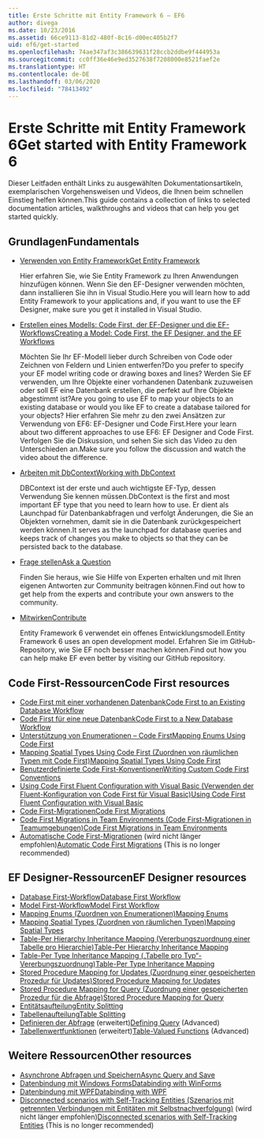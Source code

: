 ```yaml
---
title: Erste Schritte mit Entity Framework 6 – EF6
author: divega
ms.date: 10/23/2016
ms.assetid: 66ce9113-81d2-480f-8c16-d00ec405b2f7
uid: ef6/get-started
ms.openlocfilehash: 74ae347af3c386639631f28ccb2ddbe9f444953a
ms.sourcegitcommit: cc0ff36e46e9ed3527638f7208000e8521faef2e
ms.translationtype: HT
ms.contentlocale: de-DE
ms.lasthandoff: 03/06/2020
ms.locfileid: "78413492"
---
```

# <a name="get-started-with-entity-framework-6"></a><span data-ttu-id="f5687-102">Erste Schritte mit Entity Framework 6</span><span class="sxs-lookup"><span data-stu-id="f5687-102">Get started with Entity Framework 6</span></span>

<span data-ttu-id="f5687-103">Dieser Leitfaden enthält Links zu ausgewählten Dokumentationsartikeln, exemplarischen Vorgehensweisen und Videos, die Ihnen beim schnellen Einstieg helfen können.</span><span class="sxs-lookup"><span data-stu-id="f5687-103">This guide contains a collection of links to selected documentation articles, walkthroughs and videos that can help you get started quickly.</span></span>

## <a name="fundamentals"></a><span data-ttu-id="f5687-104">Grundlagen</span><span class="sxs-lookup"><span data-stu-id="f5687-104">Fundamentals</span></span>

* [<span data-ttu-id="f5687-105">Verwenden von Entity Framework</span><span class="sxs-lookup"><span data-stu-id="f5687-105">Get Entity Framework</span></span>](~/ef6/fundamentals/install.md)

  <span data-ttu-id="f5687-106">Hier erfahren Sie, wie Sie Entity Framework zu Ihren Anwendungen hinzufügen können. Wenn Sie den EF-Designer verwenden möchten, dann installieren Sie ihn in Visual Studio.</span><span class="sxs-lookup"><span data-stu-id="f5687-106">Here you will learn how to add Entity Framework to your applications and, if you want to use the EF Designer, make sure you get it installed in Visual Studio.</span></span>

* [<span data-ttu-id="f5687-107">Erstellen eines Modells: Code First, der EF-Designer und die EF-Workflows</span><span class="sxs-lookup"><span data-stu-id="f5687-107">Creating a Model: Code First, the EF Designer, and the EF Workflows</span></span>](~/ef6/modeling/index.md)

  <span data-ttu-id="f5687-108">Möchten Sie Ihr EF-Modell lieber durch Schreiben von Code oder Zeichnen von Feldern und Linien entwerfen?</span><span class="sxs-lookup"><span data-stu-id="f5687-108">Do you prefer to specify your EF model writing code or drawing boxes and lines?</span></span>
<span data-ttu-id="f5687-109">Werden Sie EF verwenden, um Ihre Objekte einer vorhandenen Datenbank zuzuweisen oder soll EF eine Datenbank erstellen, die perfekt auf Ihre Objekte abgestimmt ist?</span><span class="sxs-lookup"><span data-stu-id="f5687-109">Are you going to use EF to map your objects to an existing database or would you like EF to create a database tailored for your objects?</span></span>
<span data-ttu-id="f5687-110">Hier erfahren Sie mehr zu den zwei Ansätzen zur Verwendung von EF6: EF-Designer und Code First.</span><span class="sxs-lookup"><span data-stu-id="f5687-110">Here your learn about two different approaches to use EF6: EF Designer and Code First.</span></span>
<span data-ttu-id="f5687-111">Verfolgen Sie die Diskussion, und sehen Sie sich das Video zu den Unterschieden an.</span><span class="sxs-lookup"><span data-stu-id="f5687-111">Make sure you follow the discussion and watch the video about the difference.</span></span>

* [<span data-ttu-id="f5687-112">Arbeiten mit DbContext</span><span class="sxs-lookup"><span data-stu-id="f5687-112">Working with DbContext</span></span>](~/ef6/fundamentals/working-with-dbcontext.md)

  <span data-ttu-id="f5687-113">DBContext ist der erste und auch wichtigste EF-Typ, dessen Verwendung Sie kennen müssen.</span><span class="sxs-lookup"><span data-stu-id="f5687-113">DbContext is the first and most important EF type that you need to learn how to use.</span></span> <span data-ttu-id="f5687-114">Er dient als Launchpad für Datenbankabfragen und verfolgt Änderungen, die Sie an Objekten vornehmen, damit sie in die Datenbank zurückgespeichert werden können.</span><span class="sxs-lookup"><span data-stu-id="f5687-114">It serves as the launchpad for database queries and keeps track of changes you make to objects so that they can be persisted back to the database.</span></span>

* [<span data-ttu-id="f5687-115">Frage stellen</span><span class="sxs-lookup"><span data-stu-id="f5687-115">Ask a Question</span></span>](~/ef6/resources/get-help.md)

  <span data-ttu-id="f5687-116">Finden Sie heraus, wie Sie Hilfe von Experten erhalten und mit Ihren eigenen Antworten zur Community beitragen können.</span><span class="sxs-lookup"><span data-stu-id="f5687-116">Find out how to get help from the experts and contribute your own answers to the community.</span></span>

* [<span data-ttu-id="f5687-117">Mitwirken</span><span class="sxs-lookup"><span data-stu-id="f5687-117">Contribute</span></span>](https://github.com/aspnet/EntityFramework6/)

  <span data-ttu-id="f5687-118">Entity Framework 6 verwendet ein offenes Entwicklungsmodell.</span><span class="sxs-lookup"><span data-stu-id="f5687-118">Entity Framework 6 uses an open development model.</span></span> <span data-ttu-id="f5687-119">Erfahren Sie im GitHub-Repository, wie Sie EF noch besser machen können.</span><span class="sxs-lookup"><span data-stu-id="f5687-119">Find out how you can help make EF even better by visiting our GitHub repository.</span></span>

## <a name="code-first-resources"></a><span data-ttu-id="f5687-120">Code First-Ressourcen</span><span class="sxs-lookup"><span data-stu-id="f5687-120">Code First resources</span></span>

  - [<span data-ttu-id="f5687-121">Code First mit einer vorhandenen Datenbank</span><span class="sxs-lookup"><span data-stu-id="f5687-121">Code First to an Existing Database Workflow</span></span>](~/ef6/modeling/code-first/workflows/existing-database.md)
  - [<span data-ttu-id="f5687-122">Code First für eine neue Datenbank</span><span class="sxs-lookup"><span data-stu-id="f5687-122">Code First to a New Database Workflow</span></span>](~/ef6/modeling/code-first/workflows/new-database.md)
  - [<span data-ttu-id="f5687-123">Unterstützung von Enumerationen – Code First</span><span class="sxs-lookup"><span data-stu-id="f5687-123">Mapping Enums Using Code First</span></span>](~/ef6/modeling/code-first/data-types/enums.md)
  - [<span data-ttu-id="f5687-124">Mapping Spatial Types Using Code First (Zuordnen von räumlichen Typen mit Code First)</span><span class="sxs-lookup"><span data-stu-id="f5687-124">Mapping Spatial Types Using Code First</span></span>](~/ef6/modeling/code-first/data-types/spatial.md)
  - [<span data-ttu-id="f5687-125">Benutzerdefinierte Code First-Konventionen</span><span class="sxs-lookup"><span data-stu-id="f5687-125">Writing Custom Code First Conventions</span></span>](~/ef6/modeling/code-first/conventions/custom.md)
  - [<span data-ttu-id="f5687-126">Using Code First Fluent Configuration with Visual Basic (Verwenden der Fluent-Konfiguration von Code First für Visual Basic)</span><span class="sxs-lookup"><span data-stu-id="f5687-126">Using Code First Fluent Configuration with Visual Basic</span></span>](~/ef6/modeling/code-first/fluent/vb.md)
  - [<span data-ttu-id="f5687-127">Code First-Migrationen</span><span class="sxs-lookup"><span data-stu-id="f5687-127">Code First Migrations</span></span>](~/ef6/modeling/code-first/migrations/index.md)
  - [<span data-ttu-id="f5687-128">Code First Migrations in Team Environments (Code First-Migrationen in Teamumgebungen)</span><span class="sxs-lookup"><span data-stu-id="f5687-128">Code First Migrations in Team Environments</span></span>](~/ef6/modeling/code-first/migrations/teams.md)
  - <span data-ttu-id="f5687-129">[Automatische Code First-Migrationen](~/ef6/modeling/code-first/migrations/automatic.md) (wird nicht länger empfohlen)</span><span class="sxs-lookup"><span data-stu-id="f5687-129">[Automatic Code First Migrations](~/ef6/modeling/code-first/migrations/automatic.md) (This is no longer recommended)</span></span>

## <a name="ef-designer-resources"></a><span data-ttu-id="f5687-130">EF Designer-Ressourcen</span><span class="sxs-lookup"><span data-stu-id="f5687-130">EF Designer resources</span></span>
  - [<span data-ttu-id="f5687-131">Database First-Workflow</span><span class="sxs-lookup"><span data-stu-id="f5687-131">Database First Workflow</span></span>](~/ef6/modeling/designer/workflows/database-first.md)
  - [<span data-ttu-id="f5687-132">Model First-Workflow</span><span class="sxs-lookup"><span data-stu-id="f5687-132">Model First Workflow</span></span>](~/ef6/modeling/designer/workflows/model-first.md)
  - [<span data-ttu-id="f5687-133">Mapping Enums (Zuordnen von Enumerationen)</span><span class="sxs-lookup"><span data-stu-id="f5687-133">Mapping Enums</span></span>](~/ef6/modeling/designer/data-types/enums.md)
  - [<span data-ttu-id="f5687-134">Mapping Spatial Types (Zuordnen von räumlichen Typen)</span><span class="sxs-lookup"><span data-stu-id="f5687-134">Mapping Spatial Types</span></span>](~/ef6/modeling/designer/data-types/spatial.md)
  - [<span data-ttu-id="f5687-135">Table-Per Hierarchy Inheritance Mapping (Vererbungszuordnung einer Tabelle pro Hierarchie)</span><span class="sxs-lookup"><span data-stu-id="f5687-135">Table-Per Hierarchy Inheritance Mapping</span></span>](~/ef6/modeling/designer/inheritance/tph.md)
  - [<span data-ttu-id="f5687-136">Table-Per Type Inheritance Mapping („Tabelle pro Typ“-Vererbungszuordnung)</span><span class="sxs-lookup"><span data-stu-id="f5687-136">Table-Per Type Inheritance Mapping</span></span>](~/ef6/modeling/designer/inheritance/tpt.md)
  - [<span data-ttu-id="f5687-137">Stored Procedure Mapping for Updates (Zuordnung einer gespeicherten Prozedur für Updates)</span><span class="sxs-lookup"><span data-stu-id="f5687-137">Stored Procedure Mapping for Updates</span></span>](~/ef6/modeling/designer/stored-procedures/cud.md)
  - [<span data-ttu-id="f5687-138">Stored Procedure Mapping for Query (Zuordnung einer gespeicherten Prozedur für die Abfrage)</span><span class="sxs-lookup"><span data-stu-id="f5687-138">Stored Procedure Mapping for Query</span></span>](~/ef6/modeling/designer/stored-procedures/query.md)
  - [<span data-ttu-id="f5687-139">Entitätsaufteilung</span><span class="sxs-lookup"><span data-stu-id="f5687-139">Entity Splitting</span></span>](~/ef6/modeling/designer/entity-splitting.md)
  - [<span data-ttu-id="f5687-140">Tabellenaufteilung</span><span class="sxs-lookup"><span data-stu-id="f5687-140">Table Splitting</span></span>](~/ef6/modeling/designer/table-splitting.md)
  - <span data-ttu-id="f5687-141">[Definieren der Abfrage](~/ef6/modeling/designer/advanced/defining-query.md) (erweitert)</span><span class="sxs-lookup"><span data-stu-id="f5687-141">[Defining Query](~/ef6/modeling/designer/advanced/defining-query.md) (Advanced)</span></span>
  - <span data-ttu-id="f5687-142">[Tabellenwertfunktionen](~/ef6/modeling/designer/advanced/tvfs.md) (erweitert)</span><span class="sxs-lookup"><span data-stu-id="f5687-142">[Table-Valued Functions](~/ef6/modeling/designer/advanced/tvfs.md) (Advanced)</span></span>

## <a name="other-resources"></a><span data-ttu-id="f5687-143">Weitere Ressourcen</span><span class="sxs-lookup"><span data-stu-id="f5687-143">Other resources</span></span>
  - [<span data-ttu-id="f5687-144">Asynchrone Abfragen und Speichern</span><span class="sxs-lookup"><span data-stu-id="f5687-144">Async Query and Save</span></span>](~/ef6/fundamentals/async.md)
  - [<span data-ttu-id="f5687-145">Datenbindung mit Windows Forms</span><span class="sxs-lookup"><span data-stu-id="f5687-145">Databinding with WinForms</span></span>](~/ef6/fundamentals/databinding/winforms.md)
  - [<span data-ttu-id="f5687-146">Datenbindung mit WPF</span><span class="sxs-lookup"><span data-stu-id="f5687-146">Databinding with WPF</span></span>](~/ef6/fundamentals/databinding/wpf.md)
  - <span data-ttu-id="f5687-147">[Disconnected scenarios with Self-Tracking Entities (Szenarios mit getrennten Verbindungen mit Entitäten mit Selbstnachverfolgung)](~/ef6/fundamentals/disconnected-entities/self-tracking-entities/walkthrough.md) (wird nicht länger empfohlen)</span><span class="sxs-lookup"><span data-stu-id="f5687-147">[Disconnected scenarios with Self-Tracking Entities](~/ef6/fundamentals/disconnected-entities/self-tracking-entities/walkthrough.md) (This is no longer recommended)</span></span>
